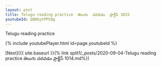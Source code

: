 ```yaml
---
layout: post
title: Telugu reading practice  తెలుగు  చదవడం  ప్రాక్టీస్ 1015
youtubeId: QQ06ytPPS9g
---
```

 
 
Telugu reading practice
 
 
 
 
 


{% include youtubePlayer.html id=page.youtubeId %}
 
[Next]({{ site.baseurl }}{% link  split1/_posts/2020-09-04-Telugu reading practice  తెలుగు  చదవడం  ప్రాక్టీస్ 1014.md%})
 
